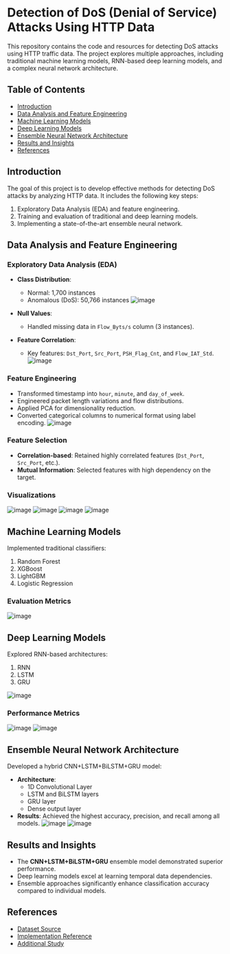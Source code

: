 
# Detection of DoS (Denial of Service) Attacks Using HTTP Data

This repository contains the code and resources for detecting DoS attacks using HTTP traffic data. The project explores multiple approaches, including traditional machine learning models, RNN-based deep learning models, and a complex neural network architecture.

## Table of Contents

- [Introduction](#introduction)
- [Data Analysis and Feature Engineering](#data-analysis-and-feature-engineering)
- [Machine Learning Models](#machine-learning-models)
- [Deep Learning Models](#deep-learning-models)
- [Ensemble Neural Network Architecture](#ensemble-neural-network-architecture)
- [Results and Insights](#results-and-insights)
- [References](#references)

## Introduction

The goal of this project is to develop effective methods for detecting DoS attacks by analyzing HTTP data. It includes the following key steps:
1. Exploratory Data Analysis (EDA) and feature engineering.
2. Training and evaluation of traditional and deep learning models.
3. Implementing a state-of-the-art ensemble neural network.

## Data Analysis and Feature Engineering

### Exploratory Data Analysis (EDA)
- **Class Distribution**: 
  - Normal: 1,700 instances
  - Anomalous (DoS): 50,766 instances
    ![image](https://github.com/user-attachments/assets/687c1127-4908-4603-8540-ea929194a9b7)

- **Null Values**: 
  - Handled missing data in `Flow_Byts/s` column (3 instances).
- **Feature Correlation**:
  - Key features: `Dst_Port`, `Src_Port`, `PSH_Flag_Cnt`, and `Flow_IAT_Std`.
![image](https://github.com/user-attachments/assets/685b9554-9368-4931-ad06-f2a8fa0472da)

### Feature Engineering
- Transformed timestamp into `hour`, `minute`, and `day_of_week`.
- Engineered packet length variations and flow distributions.
- Applied PCA for dimensionality reduction.
- Converted categorical columns to numerical format using label encoding.
![image](https://github.com/user-attachments/assets/109a9f9f-c8e3-4e05-854b-6403ba8e83f5)

### Feature Selection
- **Correlation-based**: Retained highly correlated features (`Dst_Port`, `Src_Port`, etc.).
- **Mutual Information**: Selected features with high dependency on the target.

### Visualizations
![image](https://github.com/user-attachments/assets/11223811-dfbe-4d64-bc2e-0392bfe11f0f)
![image](https://github.com/user-attachments/assets/8615f465-5abf-45d5-b740-cc6c6d90ec52)
![image](https://github.com/user-attachments/assets/87032958-3b01-4d3e-b7f5-636cf5d45916)
![image](https://github.com/user-attachments/assets/bc500dba-4e8d-4dc9-8fcf-c653c1b4167a)


## Machine Learning Models

Implemented traditional classifiers:
1. Random Forest
2. XGBoost
3. LightGBM
4. Logistic Regression

### Evaluation Metrics
![image](https://github.com/user-attachments/assets/5b0b14f6-5075-4329-ba23-ecb1c994de96)

## Deep Learning Models

Explored RNN-based architectures:
1. RNN
2. LSTM
3. GRU

![image](https://github.com/user-attachments/assets/46107acd-7530-4e89-b495-9f64170998f5)

### Performance Metrics
![image](https://github.com/user-attachments/assets/9994f1c8-85b5-40a5-93f1-750764ca78e5)
![image](https://github.com/user-attachments/assets/dbfd03dd-5a37-4b7e-9452-7db485ed250e)


## Ensemble Neural Network Architecture

Developed a hybrid CNN+LSTM+BiLSTM+GRU model:
- **Architecture**:
  - 1D Convolutional Layer
  - LSTM and BiLSTM layers
  - GRU layer
  - Dense output layer
- **Results**: Achieved the highest accuracy, precision, and recall among all models.
![image](https://github.com/user-attachments/assets/8ce89f4a-6832-41f1-ad69-77034a1796af)
![image](https://github.com/user-attachments/assets/f403ee43-9aa3-4194-a005-b27d680e1176)

## Results and Insights

- The **CNN+LSTM+BiLSTM+GRU** ensemble model demonstrated superior performance.
- Deep learning models excel at learning temporal data dependencies.
- Ensemble approaches significantly enhance classification accuracy compared to individual models.

## References

- [Dataset Source](https://www.kaggle.com/datasets/razasiddique/dos-attack-http-dataset)
- [Implementation Reference](https://www.kaggle.com/code/danielagudeydoe/dos-detection-real-time-data-bilstm)
- [Additional Study](https://dergipark.org.tr/en/download/article-file/1371423)
